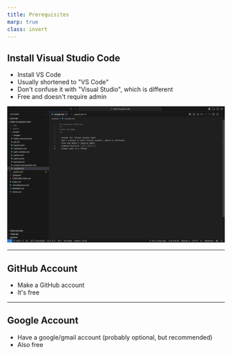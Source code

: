 ```yaml
---
title: Prerequisites
marp: true
class: invert
---
```


## Install Visual Studio Code

- Install VS Code
- Usually shortened to "VS Code"
- Don't confuse it with "Visual Studio", which is different
- Free and doesn't require admin

![](./images/vscode.png)

---

## GitHub Account

- Make a GitHub account
- It's free

---

## Google Account

- Have a google/gmail account (probably optional, but recommended)
- Also free
